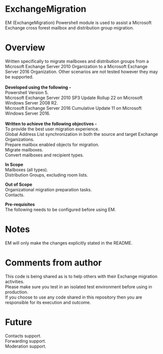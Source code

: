 # ExchangeMigration
EM (ExchangeMigration) Powershell module is used to assist a Microsoft Exchange cross forest mailbox and distribution group migration.

# Overview
Written specifically to migrate mailboxes and distribution groups from a Microsoft Exchange Server 2010 Organization to a Microsoft Exchange Server 2016 Organization. Other scenarios are not tested however they may be supported.<br> 
<br>
<b>Developed using the following -</b><br>
Powershell Version 5.<br>
Microsoft Exchange Server 2010 SP3 Update Rollup 22 on Microsoft Windows Server 2008 R2.<br>
Microsoft Exchange Server 2016 Cumulative Update 11 on Microsoft Windows Server 2016.<br>
<br>
<b>Written to achieve the following objectives -</b><br>
To provide the best user migration experience.<br>
Global Address List synchronization in both the source and target Exchange Organizations.<br>
Prepare mailbox enabled objects for migration.<br>
Migrate mailboxes.<br>
Convert mailboxes and recipient types.<br>

<b>In Scope</b><br>
Mailboxes (all types).<br>
Distribution Groups, excluding room lists.<br>

<b>Out of Scope</b><br>
Organizational migration preparation tasks.<br>
Contacts.

<b>Pre-requisites</b><br>
The following needs to be configured before using EM.<br>

# Notes
EM will only make the changes explicitly stated in the README.<br>

# Comments from author
This code is being shared as is to help others with their Exchange migration activities.<br>
Please make sure you test in an isolated test environment before using in production.<br>
If you choose to use any code shared in this repository then you are responsible for its execution and outcome.<br>

# Future
Contacts support.<br>
Forwarding support.<br>
Moderation support.<br>
